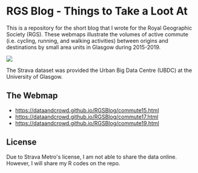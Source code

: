 # RGS Blog - Things to Take a Loot At
This is a repository for the short blog that I wrote for the Royal Geographic Society (RGS).
These webmaps illustrate the volumes of active commute (i.e. cycling, running, and walking activities) between origins and destinations by small area units in Glasgow during 2015-2019.

![](https://i.imgur.com/OQfr1Jt.jpg)

The Strava dataset was provided the Urban Big Data Centre (UBDC) at the University of Glasgow.

## The Webmap

* https://dataandcrowd.github.io/RGSBlog/commute15.html
* https://dataandcrowd.github.io/RGSBlog/commute17.html
* https://dataandcrowd.github.io/RGSBlog/commute19.html

## License
Due to Strava Metro's license, I am not able to share the data online. However, I will share my R codes on the repo. 

